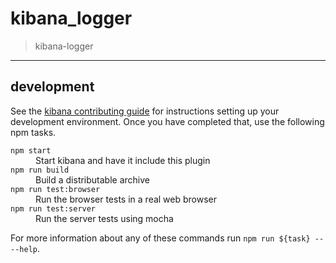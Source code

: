 # kibana_logger

> kibana-logger

---

## development

See the [kibana contributing guide](https://github.com/elastic/kibana/blob/master/CONTRIBUTING.md) for instructions setting up your development environment. Once you have completed that, use the following npm tasks.

<dl>
  <dt><code>npm start</code></dt>
  <dd>Start kibana and have it include this plugin</dd>

  <dt><code>npm run build</code></dt>
  <dd>Build a distributable archive</dd>

  <dt><code>npm run test:browser</code></dt>
  <dd>Run the browser tests in a real web browser</dd>

  <dt><code>npm run test:server</code></dt>
  <dd>Run the server tests using mocha</dd>
</dl>

For more information about any of these commands run `npm run ${task} -- --help`.
